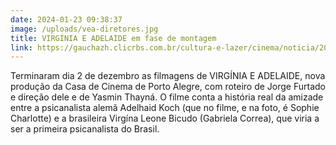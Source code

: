 ```yaml
---
date: 2024-01-23 09:38:37
image: /uploads/vea-diretores.jpg
title: VIRGÍNIA E ADELAIDE em fase de montagem
link: https://gauchazh.clicrbs.com.br/cultura-e-lazer/cinema/noticia/2023/11/casa-da-rua-coronel-bordini-vira-cenario-para-novo-filme-de-jorge-furtado-e-yasmin-thayna-clplbxixa001m013l418b1gev.html
---
```

T﻿erminaram dia 2 de dezembro as filmagens de VIRGÍNIA E ADELAIDE, nova produção da Casa de Cinema de Porto Alegre, com roteiro de Jorge Furtado e direção dele e de Yasmin Thayná. O filme conta a história real da amizade entre a psicanalista alemã Adelhaid Koch (que no filme, e na foto, é Sophie Charlotte) e a brasileira Virgína Leone Bicudo (Gabriela Correa), que viria a ser a primeira psicanalista do Brasil.